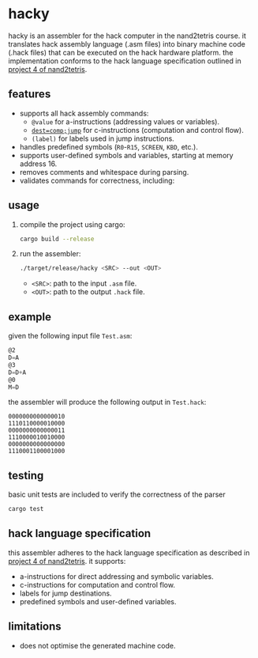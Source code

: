 # hacky

hacky is an assembler for the hack computer in the nand2tetris course. it translates hack assembly language (.asm files) into binary machine code (.hack files) that can be executed on the hack hardware platform. the implementation conforms to the hack language specification outlined in [project 4 of nand2tetris](https://www.nand2tetris.org/project04).

## features
- supports all hack assembly commands:
  - `@value` for a-instructions (addressing values or variables).
  - [`dest=comp;jump`](src/parser.rs ) for c-instructions (computation and control flow).
  - `(label)` for labels used in jump instructions.
- handles predefined symbols (`R0`-`R15`, `SCREEN`, `KBD`, etc.).
- supports user-defined symbols and variables, starting at memory address 16.
- removes comments and whitespace during parsing.
- validates commands for correctness, including:

## usage
1. compile the project using cargo:
   ```bash
   cargo build --release
   ```

2. run the assembler:
   ```bash
   ./target/release/hacky <SRC> --out <OUT>
   ```
   - `<SRC>`: path to the input `.asm` file.
   - `<OUT>`: path to the output `.hack` file.

## example
given the following input file `Test.asm`:
```asm
@2
D=A
@3
D=D+A
@0
M=D
```

the assembler will produce the following output in `Test.hack`:
```hack
0000000000000010
1110110000010000
0000000000000011
1110000010010000
0000000000000000
1110001100001000
```

## testing
basic unit tests are included to verify the correctness of the parser
```bash
cargo test
```

## hack language specification
this assembler adheres to the hack language specification as described in [project 4 of nand2tetris](https://www.nand2tetris.org/project04). it supports:
- a-instructions for direct addressing and symbolic variables.
- c-instructions for computation and control flow.
- labels for jump destinations.
- predefined symbols and user-defined variables.

## limitations
- does not optimise the generated machine code.
